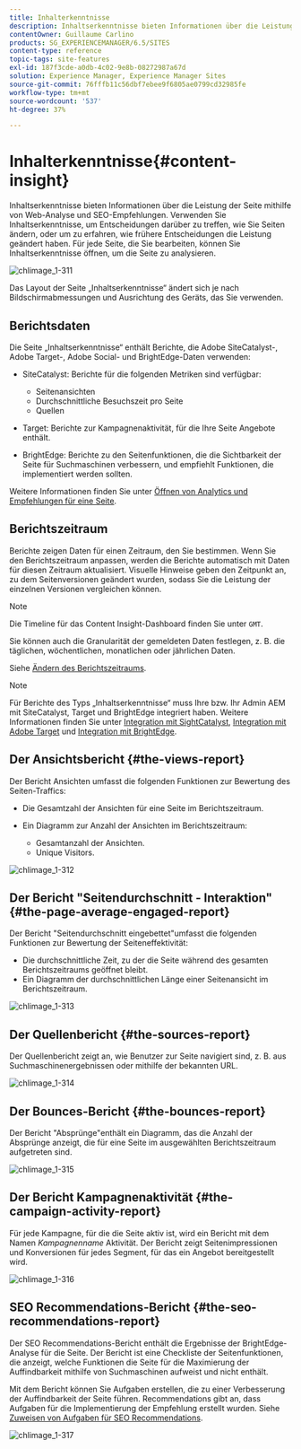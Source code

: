 ```yaml
---
title: Inhalterkenntnisse
description: Inhaltserkenntnisse bieten Informationen über die Leistung der Seite mithilfe von Webanalyse und SEO-Empfehlungen
contentOwner: Guillaume Carlino
products: SG_EXPERIENCEMANAGER/6.5/SITES
content-type: reference
topic-tags: site-features
exl-id: 187f3cde-a0db-4c02-9e8b-08272987a67d
solution: Experience Manager, Experience Manager Sites
source-git-commit: 76fffb11c56dbf7ebee9f6805ae0799cd32985fe
workflow-type: tm+mt
source-wordcount: '537'
ht-degree: 37%

---
```


# Inhalterkenntnisse{#content-insight}

Inhaltserkenntnisse bieten Informationen über die Leistung der Seite mithilfe von Web-Analyse und SEO-Empfehlungen. Verwenden Sie Inhaltserkenntnisse, um Entscheidungen darüber zu treffen, wie Sie Seiten ändern, oder um zu erfahren, wie frühere Entscheidungen die Leistung geändert haben. Für jede Seite, die Sie bearbeiten, können Sie Inhaltserkenntnisse öffnen, um die Seite zu analysieren.

![chlimage_1-311](assets/chlimage_1-311.png)

Das Layout der Seite „Inhaltserkenntnisse“ ändert sich je nach Bildschirmabmessungen und Ausrichtung des Geräts, das Sie verwenden.

## Berichtsdaten

Die Seite „Inhaltserkenntnisse“ enthält Berichte, die Adobe SiteCatalyst-, Adobe Target-, Adobe Social- und BrightEdge-Daten verwenden:

* SiteCatalyst: Berichte für die folgenden Metriken sind verfügbar:

   * Seitenansichten
   * Durchschnittliche Besuchszeit pro Seite
   * Quellen

* Target: Berichte zur Kampagnenaktivität, für die Ihre Seite Angebote enthält.
* BrightEdge: Berichte zu den Seitenfunktionen, die die Sichtbarkeit der Seite für Suchmaschinen verbessern, und empfiehlt Funktionen, die implementiert werden sollten.

Weitere Informationen finden Sie unter [Öffnen von Analytics und Empfehlungen für eine Seite](/help/sites-authoring/ci-analyze.md#opening-analytics-and-recommendations-for-a-page).

## Berichtszeitraum

Berichte zeigen Daten für einen Zeitraum, den Sie bestimmen. Wenn Sie den Berichtszeitraum anpassen, werden die Berichte automatisch mit Daten für diesen Zeitraum aktualisiert. Visuelle Hinweise geben den Zeitpunkt an, zu dem Seitenversionen geändert wurden, sodass Sie die Leistung der einzelnen Versionen vergleichen können.

>[!NOTE]
>
>Die Timeline für das Content Insight-Dashboard finden Sie unter `GMT`.

Sie können auch die Granularität der gemeldeten Daten festlegen, z. B. die täglichen, wöchentlichen, monatlichen oder jährlichen Daten.

Siehe [Ändern des Berichtszeitraums](/help/sites-authoring/ci-analyze.md#changing-the-reporting-period).

>[!NOTE]
>
>Für Berichte des Typs „Inhaltserkenntnisse“ muss Ihre bzw. Ihr Admin AEM mit SiteCatalyst, Target und BrightEdge integriert haben. Weitere Informationen finden Sie unter [Integration mit SightCatalyst](/help/sites-administering/adobeanalytics.md), [Integration mit Adobe Target](/help/sites-administering/target.md) und [Integration mit BrightEdge](/help/sites-administering/brightedge.md).

## Der Ansichtsbericht {#the-views-report}

Der Bericht Ansichten umfasst die folgenden Funktionen zur Bewertung des Seiten-Traffics:

* Die Gesamtzahl der Ansichten für eine Seite im Berichtszeitraum.
* Ein Diagramm zur Anzahl der Ansichten im Berichtszeitraum:

   * Gesamtanzahl der Ansichten.
   * Unique Visitors.

![chlimage_1-312](assets/chlimage_1-312.png)

## Der Bericht &quot;Seitendurchschnitt - Interaktion&quot; {#the-page-average-engaged-report}

Der Bericht &quot;Seitendurchschnitt eingebettet&quot;umfasst die folgenden Funktionen zur Bewertung der Seiteneffektivität:

* Die durchschnittliche Zeit, zu der die Seite während des gesamten Berichtszeitraums geöffnet bleibt.
* Ein Diagramm der durchschnittlichen Länge einer Seitenansicht im Berichtszeitraum.

![chlimage_1-313](assets/chlimage_1-313.png)

## Der Quellenbericht {#the-sources-report}

Der Quellenbericht zeigt an, wie Benutzer zur Seite navigiert sind, z. B. aus Suchmaschinenergebnissen oder mithilfe der bekannten URL.

![chlimage_1-314](assets/chlimage_1-314.png)

## Der Bounces-Bericht {#the-bounces-report}

Der Bericht &quot;Absprünge&quot;enthält ein Diagramm, das die Anzahl der Absprünge anzeigt, die für eine Seite im ausgewählten Berichtszeitraum aufgetreten sind.

![chlimage_1-315](assets/chlimage_1-315.png)

## Der Bericht Kampagnenaktivität {#the-campaign-activity-report}

Für jede Kampagne, für die die Seite aktiv ist, wird ein Bericht mit dem Namen *Kampagnenname* Aktivität. Der Bericht zeigt Seitenimpressionen und Konversionen für jedes Segment, für das ein Angebot bereitgestellt wird.

![chlimage_1-316](assets/chlimage_1-316.png)

## SEO Recommendations-Bericht {#the-seo-recommendations-report}

Der SEO Recommendations-Bericht enthält die Ergebnisse der BrightEdge-Analyse für die Seite. Der Bericht ist eine Checkliste der Seitenfunktionen, die anzeigt, welche Funktionen die Seite für die Maximierung der Auffindbarkeit mithilfe von Suchmaschinen aufweist und nicht enthält.

Mit dem Bericht können Sie Aufgaben erstellen, die zu einer Verbesserung der Auffindbarkeit der Seite führen. Recommendations gibt an, dass Aufgaben für die Implementierung der Empfehlung erstellt wurden. Siehe [Zuweisen von Aufgaben für SEO Recommendations](/help/sites-authoring/ci-analyze.md#assigning-tasks-for-seo-recommendations).

![chlimage_1-317](assets/chlimage_1-317.png)
